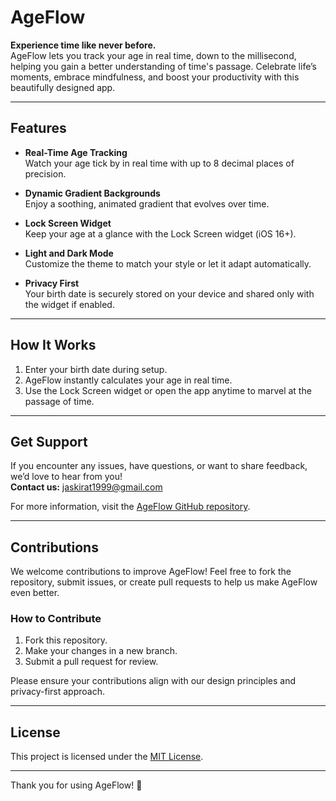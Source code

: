 # AgeFlow

**Experience time like never before.**  
AgeFlow lets you track your age in real time, down to the millisecond, helping you gain a better understanding of time's passage. Celebrate life’s moments, embrace mindfulness, and boost your productivity with this beautifully designed app.

---

## Features

- **Real-Time Age Tracking**  
  Watch your age tick by in real time with up to 8 decimal places of precision.

- **Dynamic Gradient Backgrounds**  
  Enjoy a soothing, animated gradient that evolves over time.

- **Lock Screen Widget**  
  Keep your age at a glance with the Lock Screen widget (iOS 16+).

- **Light and Dark Mode**  
  Customize the theme to match your style or let it adapt automatically.

- **Privacy First**  
  Your birth date is securely stored on your device and shared only with the widget if enabled.

---

## How It Works

1. Enter your birth date during setup.  
2. AgeFlow instantly calculates your age in real time.  
3. Use the Lock Screen widget or open the app anytime to marvel at the passage of time.

---

## Get Support

If you encounter any issues, have questions, or want to share feedback, we’d love to hear from you!  
**Contact us:** [jaskirat1999@gmail.com](mailto:jaskirat1999@gmail.com)

For more information, visit the [AgeFlow GitHub repository](https://github.com/jaskirat/ageflow).

---

## Contributions

We welcome contributions to improve AgeFlow! Feel free to fork the repository, submit issues, or create pull requests to help us make AgeFlow even better.

### How to Contribute

1. Fork this repository.  
2. Make your changes in a new branch.  
3. Submit a pull request for review.  

Please ensure your contributions align with our design principles and privacy-first approach.

---

## License

This project is licensed under the [MIT License](LICENSE).

---

Thank you for using AgeFlow! 🎉
